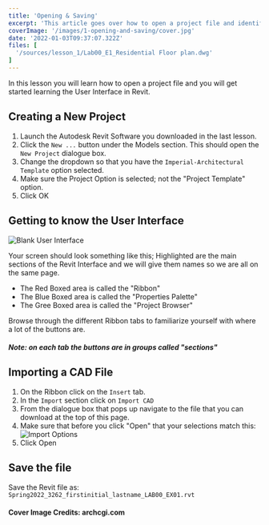 ```yaml
---
title: 'Opening & Saving'
excerpt: 'This article goes over how to open a project file and identifies the main User Interface components.'
coverImage: '/images/1-opening-and-saving/cover.jpg'
date: '2022-01-03T09:37:07.322Z'
files: [
  '/sources/lesson_1/Lab00_E1_Residential Floor plan.dwg'
]
---
```


In this lesson you will learn how to open a project file and you will get started learning the User Interface in Revit.

## Creating a New Project

1. Launch the Autodesk Revit Software you downloaded in the last lesson.
2. Click the ``New ...`` button under the Models section. This should open the ``New Project`` dialogue box.
3. Change the dropdown so that you have the ``Imperial-Architectural Template`` option selected.
4. Make sure the Project Option is selected; not the "Project Template" option.
5. Click OK

## Getting to know the User Interface

![Blank User Interface](/images/1-opening-and-saving/interface.png)

Your screen should look something like this; Highlighted are the main sections of the Revit Interface and we will give them names so we are all on the same page.

- The Red Boxed area is called the "Ribbon"
- The Blue Boxed area is called the "Properties Palette"
- The Gree Boxed area is called the "Project Browser"

Browse through the different Ribbon tabs to familiarize yourself with where a lot of the buttons are.

##### Note: on each tab the buttons are in groups called "sections"

## Importing a CAD File

1. On the Ribbon click on the ``Insert`` tab.
2. In the ``Import`` section click on ``Import CAD``
3. From the dialogue box that pops up navigate to the file that you can download at the top of this page.
4. Make sure that before you click "Open" that your selections match this:
![Import Options](/images/1-opening-and-saving/import-options.png)
5. Click Open

## Save the file

Save the Revit file as: ``Spring2022_3262_firstinitial_lastname_LAB00_EX01.rvt``

#### Cover Image Credits: archcgi.com